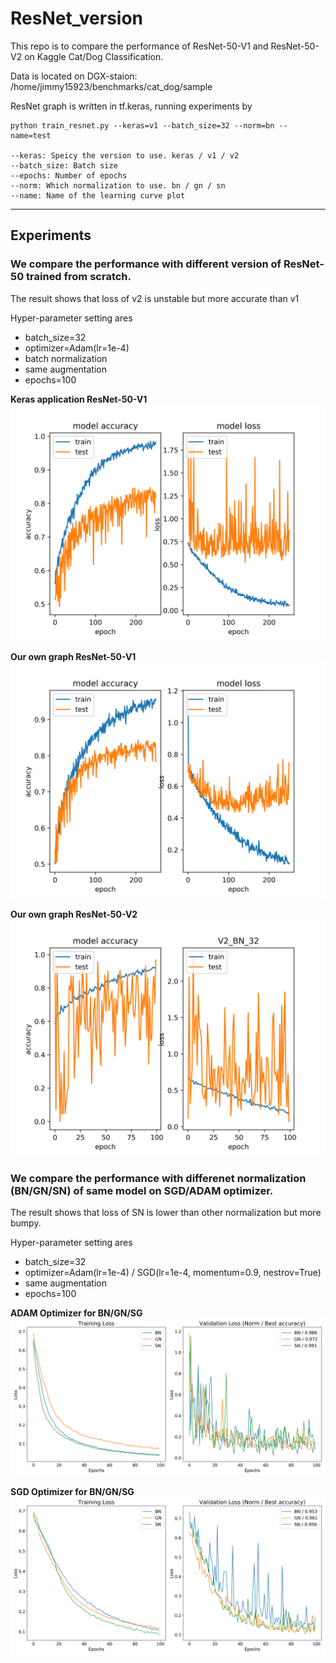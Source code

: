 # ResNet_version

This repo is to compare the performance of ResNet-50-V1 and ResNet-50-V2 on Kaggle Cat/Dog Classification. 

Data is located on DGX-staion: /home/jimmy15923/benchmarks/cat_dog/sample

ResNet graph is written in tf.keras, running experiments by

```
python train_resnet.py --keras=v1 --batch_size=32 --norm=bn --name=test

--keras: Speicy the version to use. keras / v1 / v2
--batch_size: Batch size
--epochs: Number of epochs
--norm: Which normalization to use. bn / gn / sn
--name: Name of the learning curve plot
```

---
## Experiments

### We compare the performance with different version of ResNet-50 trained from scratch. 
The result shows that loss of v2 is unstable but more accurate than v1 

Hyper-parameter setting ares
- batch_size=32
- optimizer=Adam(lr=1e-4)
- batch normalization
- same augmentation
- epochs=100

**Keras application ResNet-50-V1**
![keras](v0_bn_32_result.png)

**Our own graph ResNet-50-V1**
![v1](v1_bn_32_result.png)

**Our own graph ResNet-50-V2**
![v2](v2_bn_32_result.png)

### We compare the performance with differenet normalization (BN/GN/SN) of same model on SGD/ADAM optimizer.
The result shows that loss of SN is lower than other normalization but more bumpy.

Hyper-parameter setting ares
- batch_size=32
- optimizer=Adam(lr=1e-4) / SGD(lr=1e-4, momentum=0.9, nestrov=True)
- same augmentation
- epochs=100

**ADAM Optimizer for BN/GN/SG**
![ADAM](logs/norm_32_adam_1e-4.png)

**SGD Optimizer for BN/GN/SG**
![SGD](logs/norm_32_sgd_1e-4.png)

